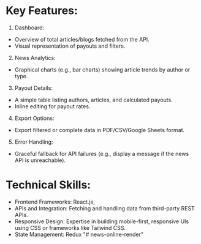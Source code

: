 # Key Features:
1. Dashboard:
- Overview of total articles/blogs fetched from the API.
- Visual representation of payouts and filters.
2. News Analytics:
- Graphical charts (e.g., bar charts) showing article trends by author
or type.
3. Payout Details:
- A simple table listing authors, articles, and calculated payouts.
- Inline editing for payout rates.
4. Export Options:
- Export filtered or complete data in PDF/CSV/Google Sheets format.
5. Error Handling:
- Graceful fallback for API failures (e.g., display a message if the news API is
unreachable).

# Technical Skills:
- Frontend Frameworks: React.js,
- APIs and Integration: Fetching and handling data from third-party REST APIs.
- Responsive Design: Expertise in building mobile-first, responsive UIs using CSS or
frameworks like Tailwind CSS.
- State Management: Redux
"# news-online-render" 
